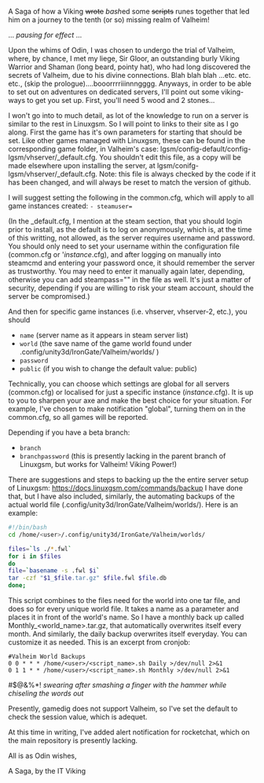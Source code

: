 A Saga of how a Viking <strike>wrote</strike> *bash*ed some <strike>scripts</strike> runes together that led him on a journey to the tenth (or so) missing realm of Valheim!

... *pausing for effect* ...

Upon the whims of Odin, I was chosen to undergo the trial of Valheim, where, by chance, I met my liege, Sir Gloor, an outstanding burly Viking Warrior and Shaman (long beard, pointy hat), who had long discovered the secrets of Valheim, due to his divine connections. Blah blah blah ...etc. etc. etc., (skip the prologue)....booorrrriiinnngggg. Anyways, in order to be able to set out on adventures on dedicated servers, I'll point out some viking-ways to get you set up. First, you'll need 5 wood and 2 stones...

I won't go into to much detail, as lot of the knowledge to run on a server is similar to the rest in Linuxgsm. So I will point to links to their site as I go along.
First the game has it's own parameters for starting that should be set. Like other games managed with Linuxgsm, these can be found in the corresponding game folder, in Valheim's case: lgsm/config-default/config-lgsm/vhserver/_default.cfg. You shouldn't edit this file, as a copy will be made elsewhere upon installing the server, at lgsm/conifg-lgsm/vhserver/_default.cfg. Note: this file is always checked by the code if it has been changed, and will always be reset to match the version of github.

I will suggest setting the following in the common.cfg, which will apply to all game instances created:
`- steamuser=`

(In the _default.cfg, I mention at the steam section, that you should login prior to install, as the default is to log on anonymously, which is, at the time of this writting, not allowed, as the server requires username and password. You should only need to set your username within the configuration file (common.cfg or '*instance*.cfg), and after logging on manually into steamcmd and entering your password once, it should remember the server as trustworthy. You may need to enter it manually again later, depending, otherwise you can add steampass="" in the file as well. It's just a matter of security, depending if you are willing to risk your steam account, should the server be compromised.)

And then for specific game instances (i.e. vhserver, vhserver-2, etc.), you should
- `name` (server name as it appears in steam server list)
- `world` (the save name of the game world found under .config/unity3d/IronGate/Valheim/worlds/ )
- `password`
- `public` (if you wish to change the default value: public)

Technically, you can choose which settings are global for all servers (common.cfg) or localised for just a specific instance (*instance*.cfg). It is up to you to sharpen your axe and make the best choice for your situation. For example, I've chosen to make notification "global", turning them on in the common.cfg, so all games will be reported.

Depending if you have a beta branch:
- `branch`
- `branchpassword` 			(this is presently lacking in the parent branch of Linuxgsm, but works for Valheim! Viking Power!)

There are suggestions and steps to backing up the the entire server setup of Linuxgsm: https://docs.linuxgsm.com/commands/backup
I have done that, but I have also included, similarly, the automating backups of the actual world file (.config/unity3d/IronGate/Valheim/worlds/). Here is an example:
```bash
#!/bin/bash
cd /home/<user>/.config/unity3d/IronGate/Valheim/worlds/

files=`ls ./*.fwl`
for i in $files
do 
file=`basename -s .fwl $i`
tar -czf "$1_$file.tar.gz" $file.fwl $file.db
done;
```
This script combines to the files need for the world into one tar file, and does so for every unique world file. It takes a name as a parameter and places it in front of the world's name. So I have a monthly back up called Monthly_<world_name>.tar.gz, that automatically overwrites itself every month. And similarly, the daily backup overwrites itself everyday. You can customize it as needed. This is an excerpt from cronjob:
```
#Valheim World Backups
0 0 * * * /home/<user>/<script_name>.sh Daily >/dev/null 2>&1
0 1 1 * * /home/<user>/<script_name>.sh Monthly >/dev/null 2>&1
```
#$@&%*! *swearing after smashing a finger with the hammer while chiseling the words out*

Presently, gamedig does not support Valheim, so I've set the default to check the session value, which is adequet. 

At this time in writing, I've added alert notification for rocketchat, which on the main repository is presently lacking.


All is as Odin wishes,

A Saga, by the IT Viking
